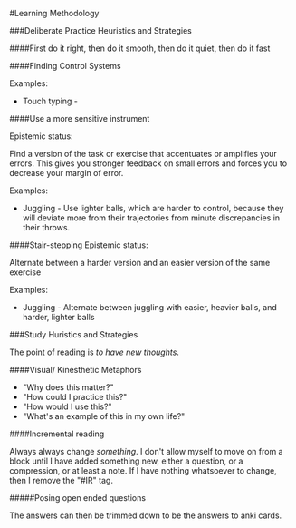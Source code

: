#Learning Methodology



###Deliberate Practice Heuristics and Strategies


####First do it right, then do it smooth, then do it quiet, then do it fast

####Finding Control Systems

Examples:

- Touch typing - 

####Use a more sensitive instrument

Epistemic status: 

Find a version of the task or exercise that accentuates or amplifies your errors. This gives you stronger feedback on small errors and forces you to decrease your margin of error.

Examples:

- Juggling - Use lighter balls, which are harder to control, because they will deviate more from their trajectories from minute discrepancies in their throws.



####Stair-stepping
Epistemic status:

Alternate between a harder version and an easier version of the same exercise

Examples:

- Juggling - Alternate between juggling with easier, heavier balls, and harder, lighter balls


###Study Huristics and Strategies

The point of reading is *to have new thoughts*.



####Visual/ Kinesthetic Metaphors




- "Why does this matter?"
- "How could I practice this?"
- "How would I use this?"
- "What's an example of this in my own life?"

####Incremental reading


Always always change _something_. I don't allow myself to move on from a block until I have added something new, either a question, or a compression, or at least a note. If I have nothing whatsoever to change, then I remove the "#IR" tag.




#####Posing open ended questions




The answers can then be trimmed down to be the answers to anki cards.





